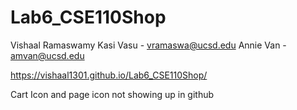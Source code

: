 # Lab6_CSE110Shop
Vishaal Ramaswamy Kasi Vasu - vramaswa@ucsd.edu
Annie Van - amvan@ucsd.edu

https://vishaal1301.github.io/Lab6_CSE110Shop/

Cart Icon and page icon not showing up in github
